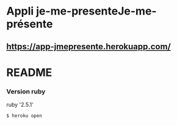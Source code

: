 # Appli je-me-presenteJe-me-présente

## https://app-jmepresente.herokuapp.com/

# README

### Version ruby


ruby '2.5.1'


```
$ heroku open
```
